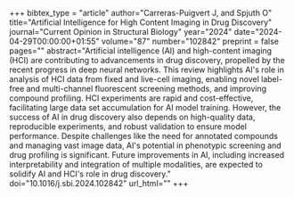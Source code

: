 +++
bibtex_type = "article"
author="Carreras-Puigvert J, and Spjuth O"
title="Artificial Intelligence for High Content Imaging in Drug Discovery"
journal="Current Opinion in Structural Biology"
year="2024"
date="2024-04-29T00:00:00+01:55"
volume="87"
number="102842"
preprint = false
pages=""
abstract="Artificial intelligence (AI) and high-content imaging (HCI) are contributing to advancements in drug discovery, propelled by the recent progress in deep neural networks. This review highlights AI's role in analysis of HCI data from fixed and live-cell imaging, enabling novel label-free and multi-channel fluorescent screening methods, and improving compound profiling. HCI experiments are rapid and cost-effective, facilitating large data set accumulation for AI model training. However, the success of AI in drug discovery also depends on high-quality data, reproducible experiments, and robust validation to ensure model performance. Despite challenges like the need for annotated compounds and managing vast image data, AI's potential in phenotypic screening and drug profiling is significant. Future improvements in AI, including increased interpretability and integration of multiple modalities, are expected to solidify AI and HCI's role in drug discovery."
doi="10.1016/j.sbi.2024.102842"
url_html=""
+++
